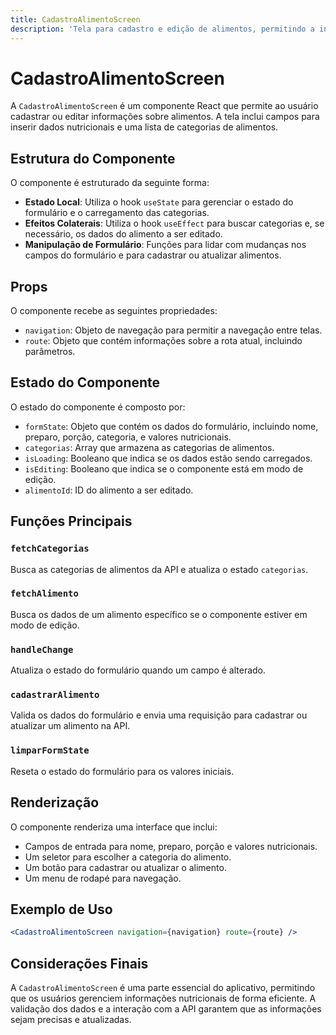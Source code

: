 ```yaml
---
title: CadastroAlimentoScreen
description: 'Tela para cadastro e edição de alimentos, permitindo a inserção de informações nutricionais.'
---
```


# CadastroAlimentoScreen

A `CadastroAlimentoScreen` é um componente React que permite ao usuário cadastrar ou editar informações sobre alimentos. A tela inclui campos para inserir dados nutricionais e uma lista de categorias de alimentos.

## Estrutura do Componente

O componente é estruturado da seguinte forma:

- **Estado Local**: Utiliza o hook `useState` para gerenciar o estado do formulário e o carregamento das categorias.
- **Efeitos Colaterais**: Utiliza o hook `useEffect` para buscar categorias e, se necessário, os dados do alimento a ser editado.
- **Manipulação de Formulário**: Funções para lidar com mudanças nos campos do formulário e para cadastrar ou atualizar alimentos.

## Props

O componente recebe as seguintes propriedades:

- `navigation`: Objeto de navegação para permitir a navegação entre telas.
- `route`: Objeto que contém informações sobre a rota atual, incluindo parâmetros.

## Estado do Componente

O estado do componente é composto por:

- `formState`: Objeto que contém os dados do formulário, incluindo nome, preparo, porção, categoria, e valores nutricionais.
- `categorias`: Array que armazena as categorias de alimentos.
- `isLoading`: Booleano que indica se os dados estão sendo carregados.
- `isEditing`: Booleano que indica se o componente está em modo de edição.
- `alimentoId`: ID do alimento a ser editado.

## Funções Principais

### `fetchCategorias`

Busca as categorias de alimentos da API e atualiza o estado `categorias`.

### `fetchAlimento`

Busca os dados de um alimento específico se o componente estiver em modo de edição.

### `handleChange`

Atualiza o estado do formulário quando um campo é alterado.

### `cadastrarAlimento`

Valida os dados do formulário e envia uma requisição para cadastrar ou atualizar um alimento na API.

### `limparFormState`

Reseta o estado do formulário para os valores iniciais.

## Renderização

O componente renderiza uma interface que inclui:

- Campos de entrada para nome, preparo, porção e valores nutricionais.
- Um seletor para escolher a categoria do alimento.
- Um botão para cadastrar ou atualizar o alimento.
- Um menu de rodapé para navegação.

## Exemplo de Uso

```jsx
<CadastroAlimentoScreen navigation={navigation} route={route} />
```

## Considerações Finais

A `CadastroAlimentoScreen` é uma parte essencial do aplicativo, permitindo que os usuários gerenciem informações nutricionais de forma eficiente. A validação dos dados e a interação com a API garantem que as informações sejam precisas e atualizadas.